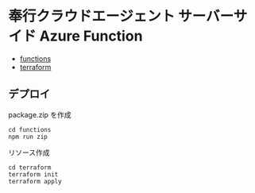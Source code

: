 # 奉行クラウドエージェント サーバーサイド Azure Function

- [functions](./functions/)
- [terraform](./terraform/)

## デプロイ

package.zip を作成

```console
cd functions
npm run zip
```

リソース作成

```console
cd terraform
terraform init
terraform apply
```
